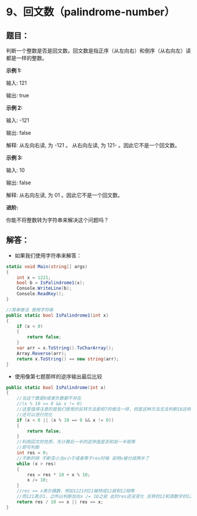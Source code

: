 # **9、回文数（palindrome-number）**

## 题目：

判断一个整数是否是回文数。回文数是指正序（从左向右）和倒序（从右向左）读都是一样的整数。

**示例 1:**

输入: 121

输出: true



**示例 2:**

输入: -121

输出: false

解释: 从左向右读, 为 -121 。 从右向左读, 为 121- 。因此它不是一个回文数。



**示例 3:**

输入: 10

输出: false

解释: 从右向左读, 为 01 。因此它不是一个回文数。



**进阶:**

你能不将整数转为字符串来解决这个问题吗？

 

## 解答：

- 如果我们使用字符串来解答：

```csharp
static void Main(string[] args)
{
    int x = 1221;
    bool b = IsPalindrome1(x);
    Console.WriteLine(b);
    Console.ReadKey();
}

//简单做法 使用字符串
public static bool IsPalindrome1(int x)
{
    if (x < 0)
    {
        return false;
    }
    var arr = x.ToString().ToCharArray();
    Array.Reverse(arr);
    return x.ToString() == new string(arr);
}

```

- 使用像第七题那样的逆序输出最后比较

```c#
public static bool IsPalindrome(int x)
{
    //当这个数是0或者负数都不存在
    //(x % 10 == 0 && x != 0)
    //这里值得注意的是我们使用的反转方法是和7的做法一样，但是这种方法无法判断10这样的数字
    //还可以进行优化
    if (x < 0 || (x % 10 == 0 && x != 0))
    {
        return false;
    }
    //利用回文的性质，先计算后一半的逆序值是否和前一半相等
    //即可判断
    int res = 0;
    //不断的除 不断变小当x小于或者等于res时候 说明x被分成两半了
    while (x > res)
    {
        res = res * 10 + x % 10;
        x /= 10;
    }
    //res == x表示偶数，例如1221时21被转成12就和12相等
    //而121表示1，之所以判断加在x /= 10之前 此时res还没变化 反转的12和源数字的12相等
    return res / 10 == x || res == x;
}
```

